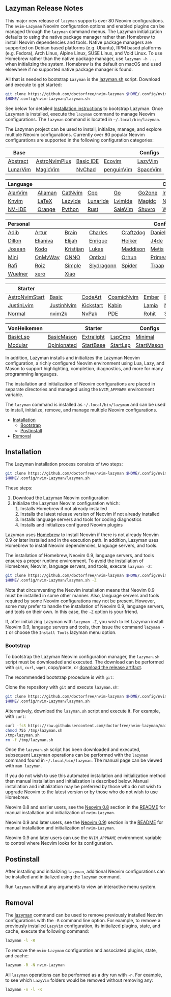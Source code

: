 ## Lazyman Release Notes

This major new release of `lazyman` supports over 80 Neovim configurations. The `nvim-Lazyman` Neovim configuration options and enabled plugins can be managed through the `lazyman` command menus. The Lazyman initialization defaults to using the native package manager rather than Homebrew to install Neovim dependencies and tools. Native package managers are supported on Debian based platforms (e.g. Ubuntu), RPM based platforms (e.g. Fedora), Arch Linux, Alpine Linux, SUSE Linux, and Void Linux. To use Homebrew rather than the native package manager, use `lazyman -h ...` when initializing the system. Homebrew is the default on macOS and used elsewhere if no supported native package manager is found.

All that is needed to bootstrap `Lazyman` is the [lazyman.sh](https://github.com/doctorfree/nvim-lazyman/releases/download/v3.0.0r1/lazyman.sh) script. Download and execute to get started:

```bash
git clone https://github.com/doctorfree/nvim-lazyman $HOME/.config/nvim-Lazyman
$HOME/.config/nvim-Lazyman/lazyman.sh
```

See below for detailed [Installation instructions](#installation) to bootstrap Lazyman. Once Lazyman is installed, execute the `lazyman` command to manage Neovim configurations. The `lazyman` command is located in `~/.local/bin/lazyman`.

The Lazyman project can be used to install, initialize, manage, and explore multiple Neovim configurations. Currently over 80 popular Neovim configurations are supported in the following configuration categories:

<!-- prettier-ignore -->
| **Base** |       |       |       | **Configs** |
| -------- | ----- | ----- | ------| ----------- |
| [Abstract](https://github.com/doctorfree/nvim-lazyman/blob/main/info/Abstract.md) | [AstroNvimPlus](https://github.com/doctorfree/nvim-lazyman/blob/main/info/AstroNvimPlus.md) | [Basic IDE](https://github.com/doctorfree/nvim-lazyman/blob/main/info/BasicIde.md) | [Ecovim](https://github.com/doctorfree/nvim-lazyman/blob/main/info/Ecovim.md) | [LazyVim](https://github.com/doctorfree/nvim-lazyman/blob/main/info/LazyVim.md) |
| [LunarVim](https://github.com/doctorfree/nvim-lazyman/blob/main/info/LunarVim.md) | [MagicVim](https://github.com/doctorfree/nvim-lazyman/blob/main/info/MagicVim.md) | [NvChad](https://github.com/doctorfree/nvim-lazyman/blob/main/info/NvChad.md) | [penguinVim](https://github.com/doctorfree/nvim-lazyman/blob/main/info/Penguin.md) | [SpaceVim](https://github.com/doctorfree/nvim-lazyman/blob/main/info/SpaceVim.md) |

<!-- prettier-ignore -->
| **Language** |       |       |       |        |        | **Configs** |
| ------------ | ----- | ----- | ----- | ------ | ------ | ----------- |
| [AlanVim](https://github.com/doctorfree/nvim-lazyman/blob/main/info/AlanVim.md) | [Allaman](https://github.com/doctorfree/nvim-lazyman/blob/main/info/Allaman.md) | [CatNvim](https://github.com/doctorfree/nvim-lazyman/blob/main/info/CatNvim.md) | [Cpp](https://github.com/doctorfree/nvim-lazyman/blob/main/info/Cpp.md) | [Go](https://github.com/doctorfree/nvim-lazyman/blob/main/info/Go.md) | [Go2one](https://github.com/doctorfree/nvim-lazyman/blob/main/info/Go2one.md) | [Insis](https://github.com/doctorfree/nvim-lazyman/blob/main/info/Insis.md) |
| [Knvim](https://github.com/doctorfree/nvim-lazyman/blob/main/info/Knvim.md) | [LaTeX](https://github.com/doctorfree/nvim-lazyman/blob/main/info/LaTeX.md) | [LazyIde](https://github.com/doctorfree/nvim-lazyman/blob/main/info/LazyIde.md) | [LunarIde](https://github.com/doctorfree/nvim-lazyman/blob/main/info/LunarIde.md) | [LvimIde](https://github.com/doctorfree/nvim-lazyman/blob/main/info/LvimIde.md) | [Magidc](https://github.com/doctorfree/nvim-lazyman/blob/main/info/Magidc.md) | [Nv](https://github.com/doctorfree/nvim-lazyman/blob/main/info/Nv.md) |
| [NV-IDE](https://github.com/doctorfree/nvim-lazyman/blob/main/info/NV-IDE.md) | [Orange](https://github.com/doctorfree/nvim-lazyman/blob/main/info/Orange.md) | [Python](https://github.com/doctorfree/nvim-lazyman/blob/main/info/Python.md) | [Rust](https://github.com/doctorfree/nvim-lazyman/blob/main/info/Rust.md) | [SaleVim](https://github.com/doctorfree/nvim-lazyman/blob/main/info/SaleVim.md) | [Shuvro](https://github.com/doctorfree/nvim-lazyman/blob/main/info/Shuvro.md) | [Webdev](https://github.com/doctorfree/nvim-lazyman/blob/main/info/Webdev.md) |

<!-- prettier-ignore -->
| **Personal** |       |        |        |        | **Configs** |
| ------------ | ----- | ------ | ------ | ------ | ----------- |
| [Adib](https://github.com/doctorfree/nvim-lazyman/blob/main/info/Adib.md) | [Artur](https://github.com/doctorfree/nvim-lazyman/blob/main/info/Artur.md) | [Brain](https://github.com/doctorfree/nvim-lazyman/blob/main/info/Brain.md) | [Charles](https://github.com/doctorfree/nvim-lazyman/blob/main/info/Charles.md) | [Craftzdog](https://github.com/doctorfree/nvim-lazyman/blob/main/info/Craftzdog.md) | [Daniel](https://github.com/doctorfree/nvim-lazyman/blob/main/info/Daniel.md) |
| [Dillon](https://github.com/doctorfree/nvim-lazyman/blob/main/info/Dillon.md) | [Elianiva](https://github.com/doctorfree/nvim-lazyman/blob/main/info/Elianiva.md) | [Elijah](https://github.com/doctorfree/nvim-lazyman/blob/main/info/Elijah.md) | [Enrique](https://github.com/doctorfree/nvim-lazyman/blob/main/info/Enrique.md) | [Heiker](https://github.com/doctorfree/nvim-lazyman/blob/main/info/Heiker.md) | [J4de](https://github.com/doctorfree/nvim-lazyman/blob/main/info/J4de.md) |
| [Josean](https://github.com/doctorfree/nvim-lazyman/blob/main/info/Josean.md) | [Kodo](https://github.com/doctorfree/nvim-lazyman/blob/main/info/Kodo.md) | [Kristijan](https://github.com/doctorfree/nvim-lazyman/blob/main/info/Kristijan.md) | [Lukas](https://github.com/doctorfree/nvim-lazyman/blob/main/info/Lukas.md) | [Maddison](https://github.com/doctorfree/nvim-lazyman/blob/main/info/Maddison.md) | [Metis](https://github.com/doctorfree/nvim-lazyman/blob/main/info/Metis.md) |
| [Mini](https://github.com/doctorfree/nvim-lazyman/blob/main/info/Mini.md) | [OnMyWay](https://github.com/doctorfree/nvim-lazyman/blob/main/info/OnMyWay.md) | [ONNO](https://github.com/doctorfree/nvim-lazyman/blob/main/info/ONNO.md) | [Optixal](https://github.com/doctorfree/nvim-lazyman/blob/main/info/Optixal.md) | [Orhun](https://github.com/doctorfree/nvim-lazyman/blob/main/info/Orhun.md) | [Primeagen](https://github.com/doctorfree/nvim-lazyman/blob/main/info/Primeagen.md) |
| [Rafi](https://github.com/doctorfree/nvim-lazyman/blob/main/info/Rafi.md) | [Roiz](https://github.com/doctorfree/nvim-lazyman/blob/main/info/Roiz.md) | [Simple](https://github.com/doctorfree/nvim-lazyman/blob/main/info/Simple.md) | [Slydragonn](https://github.com/doctorfree/nvim-lazyman/blob/main/info/Slydragonn.md) | [Spider](https://github.com/doctorfree/nvim-lazyman/blob/main/info/Spider.md) | [Traap](https://github.com/doctorfree/nvim-lazyman/blob/main/info/Traap.md) |
| [Wuelner](https://github.com/doctorfree/nvim-lazyman/blob/main/info/Wuelner.md) | [xero](https://github.com/doctorfree/nvim-lazyman/blob/main/info/xero.md) | [Xiao](https://github.com/doctorfree/nvim-lazyman/blob/main/info/Xiao.md) | | | |

<!-- prettier-ignore -->
| **Starter** |       |       |       |       |        | **Configs** |
| ----------- | ----- | ----- | ----- | ----- | ------ | ----------- |
| [AstroNvimStart](https://github.com/doctorfree/nvim-lazyman/blob/main/info/AstroNvimStart.md) | [Basic](https://github.com/doctorfree/nvim-lazyman/blob/main/info/Basic.md) | [CodeArt](https://github.com/doctorfree/nvim-lazyman/blob/main/info/CodeArt.md) | [CosmicNvim](https://github.com/doctorfree/nvim-lazyman/blob/main/info/Cosmic.md) | [Ember](https://github.com/doctorfree/nvim-lazyman/blob/main/info/Ember.md) | [Fennel](https://github.com/doctorfree/nvim-lazyman/blob/main/info/Fennel.md) | [HardHacker](https://github.com/doctorfree/nvim-lazyman/blob/main/info/HardHacker.md) |
| [JustinLvim](https://github.com/doctorfree/nvim-lazyman/blob/main/info/JustinLvim.md) | [JustinNvim](https://github.com/doctorfree/nvim-lazyman/blob/main/info/JustinNvim.md) | [Kickstart](https://github.com/doctorfree/nvim-lazyman/blob/main/info/Kickstart.md) | [Kabin](https://github.com/doctorfree/nvim-lazyman/blob/main/info/Kabin.md) | [Lamia](https://github.com/doctorfree/nvim-lazyman/blob/main/info/Lamia.md) | [Micah](https://github.com/doctorfree/nvim-lazyman/blob/main/info/Micah.md) | [Modern](https://github.com/doctorfree/nvim-lazyman/blob/main/info/Modern.md) |
| [Normal](https://github.com/doctorfree/nvim-lazyman/blob/main/info/Normal.md) | [nvim2k](https://github.com/doctorfree/nvim-lazyman/blob/main/info/2k.md) | [NvPak](https://github.com/doctorfree/nvim-lazyman/blob/main/info/NvPak.md) | [PDE](https://github.com/doctorfree/nvim-lazyman/blob/main/info/pde.md) | [Rohit](https://github.com/doctorfree/nvim-lazyman/blob/main/info/Rohit.md) | [Scratch](https://github.com/doctorfree/nvim-lazyman/blob/main/info/Scratch.md) | [SingleFile](https://github.com/doctorfree/nvim-lazyman/blob/main/info/SingleFile.md) |

<!-- prettier-ignore -->
| **VonHeikemen** |       | **Starter** |       | **Configs** |
| --------------- | ----- | ----------- | ----- | ----------- |
| [BasicLsp](https://github.com/doctorfree/nvim-lazyman/blob/main/info/BasicLsp.md) | [BasicMason](https://github.com/doctorfree/nvim-lazyman/blob/main/info/BasicMason.md) | [Extralight](https://github.com/doctorfree/nvim-lazyman/blob/main/info/Extralight.md) | [LspCmp](https://github.com/doctorfree/nvim-lazyman/blob/main/info/LspCmp.md) | [Minimal](https://github.com/doctorfree/nvim-lazyman/blob/main/info/Minimal.md) |
| [Modular](https://github.com/doctorfree/nvim-lazyman/blob/main/info/Modular.md) | [Opinionated](https://github.com/doctorfree/nvim-lazyman/blob/main/info/Opinion.md) | [StartBase](https://github.com/doctorfree/nvim-lazyman/blob/main/info/StartBase.md) | [StartLsp](https://github.com/doctorfree/nvim-lazyman/blob/main/info/StartLsp.md) | [StartMason](https://github.com/doctorfree/nvim-lazyman/blob/main/info/StartMason.md) |

In addition, Lazyman installs and initializes the Lazyman Neovim configuration, a richly configured Neovim environment using Lua, Lazy, and Mason to support highlighting, completion, diagnostics, and more for many programming languages.

The installation and initialization of Neovim configurations are placed in separate directories and managed using the `NVIM_APPNAME` environment variable.

The `lazyman` command is installed as `~/.local/bin/lazyman` and can be used to install, initialize, remove, and manage multiple Neovim configurations.

- [Installation](#installation)
  - [Bootstrap](#bootstrap)
  - [Postinstall](#postinstall)
- [Removal](#removal)

## Installation

The Lazyman installation process consists of two steps:

```bash
git clone https://github.com/doctorfree/nvim-lazyman $HOME/.config/nvim-Lazyman
$HOME/.config/nvim-Lazyman/lazyman.sh
```

These steps:

1. Download the Lazyman Neovim configuration
1. Initialize the Lazyman Neovim configuration which:
   1. Installs Homebrew if not already installed
   1. Installs the latest release version of Neovim if not already installed
   1. Installs language servers and tools for coding diagnostics
   1. Installs and initializes configured Neovim plugins

Lazyman uses [Homebrew](https://brew.sh) to install Neovim if there is not already Neovim 0.9 or later installed and in the execution path. In addition, Lazyman uses Homebrew to install Neovim dependencies, language servers, and tools.

The installation of Homebrew, Neovim 0.9, language servers, and tools ensures a proper runtime environment. To avoid the installation of Homebrew, Neovim, language servers, and tools, execute `lazyman -Z`:

```bash
git clone https://github.com/doctorfree/nvim-lazyman $HOME/.config/nvim-Lazyman
$HOME/.config/nvim-Lazyman/lazyman.sh -Z
```

Note that circumventing the Neovim installation means that Neovim 0.9 must be installed in some other manner. Also, language servers and tools required by some Neovim configurations may not be present. However, some may prefer to handle the installation of Neovim 0.9, language servers, and tools on their own. In this case, the `-Z` option is your friend.

If, after initializing Lazyman with `lazyman -Z`, you wish to let Lazyman install Neovim 0.9, language servers and tools, then issue the command `lazyman -I` or choose the `Install Tools` lazyman menu option.

### Bootstrap

To bootstrap the Lazyman Neovim configuration manager, the `lazyman.sh` script must be downloaded and executed. The download can be performed with `git`, `curl`, `wget`, copy/paste, or [download the release artifact](https://github.com/doctorfree/nvim-lazyman/releases/download/v3.0.0r1/lazyman.sh).

The recommended bootstrap procedure is with `git`:

Clone the repository with `git` and execute `lazyman.sh`:

```bash
git clone https://github.com/doctorfree/nvim-lazyman $HOME/.config/nvim-Lazyman
$HOME/.config/nvim-Lazyman/lazyman.sh
```

Alternatively, download the `lazyman.sh` script and execute it. For example, with `curl`:

```bash
curl -fsS https://raw.githubusercontent.com/doctorfree/nvim-lazyman/main/lazyman.sh > /tmp/lazyman.sh
chmod 755 /tmp/lazyman.sh
/tmp/lazyman.sh
rm -f /tmp/lazyman.sh
```

Once the `lazyman.sh` script has been downloaded and executed, subsequent Lazyman operations can be performed with the `lazyman` command found in `~/.local/bin/lazyman`. The manual page can be viewed with `man lazyman`.

If you do not wish to use this automated installation and initialization method then manual installation and initialization is described below. Manual installation and initialization may be preferred by those who do not wish to upgrade Neovim to the latest version or by those who do not wish to use Homebrew.

Neovim 0.8 and earlier users, see the [Neovim 0.8](https://github.com/doctorfree/nvim-lazyman#neovim-08-and-earlier) section in the [README](https://github.com/doctorfree/nvim-lazyman#readme) for manual installation and initialization of `nvim-Lazyman`.

Neovim 0.9 and later users, see the [Neovim 0.9](https://github.com/doctorfree/nvim-lazyman#neovim-09-and-later)) section in the [README](https://github.com/doctorfree/nvim-lazyman#readme) for manual installation and initialization of `nvim-Lazyman`.

Neovim 0.9 and later users can use the `NVIM_APPNAME` environment variable to control where Neovim looks for its configuration.

## Postinstall

After installing and initializing `lazyman`, additional Neovim configurations can be installed and initialized using the `lazyman` command.

Run `lazyman` without any arguments to view an interactive menu system.

## Removal

The [lazyman](lazyman.sh) command can be used to remove previously installed Neovim configurations with the `-R` command line option. For example, to remove a previously installed `LazyVim` configuration, its initialized plugins, state, and cache, execute the following command:

```bash
lazyman -l -R
```

To remove the `nvim-Lazyman` configuration and associated plugins, state, and cache:

```bash
lazyman -R -N nvim-Lazyman
```

All `lazyman` operations can be performed as a dry run with `-n`. For example, to see which `LazyVim` folders would be removed without removing any:

```bash
lazyman -n -l -R
```

